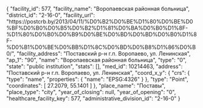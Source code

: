 {
    "facility_id": 577,
    "facility_name": "Воропаевская районная больница",
    "district_id": "2-16-0",
    "facility_url": "https:\/\/postcrb.by\/2013\/04\/11\/%D0%B2%D0%BE%D1%80%D0%BE%D0%BF%D0%B0%D0%B5%D0%B2%D1%81%D0%BA%D0%B0%D1%8F-%D1%80%D0%B0%D0%B9%D0%BE%D0%BD%D0%BD%D0%B0%D1%8F-%D0%B1%D0%BE%D0%BB%D1%8C%D0%BD%D0%B8%D1%86%D0%B0\/",
    "facility_address": "Поставский р-н г.п. Воропаево, ул. Ленинская",
    "ap_1": "90",
    "name": "Воропаевская районная больница",
    "type": "0",
    "state": "public institution",
    "stats": [],
    "med_id": 10214463,
    "address": "Поставский р-н г.п. Воропаево, ул. Ленинская",
    "coord_x_y": {
        "crs": {
            "type": "name",
            "properties": {
                "name": "EPSG:4326"
            }
        },
        "type": "Point",
        "coordinates": [
            27.2079,
            55.1401
        ]
    },
    "place_name": "Поставы",
    "place_type": "city",
    "year_of_closing": null,
    "year_of_opening": "0",
    "healthcare_facility_key": 577,
    "administrative_division_id": "2-16-0"
}